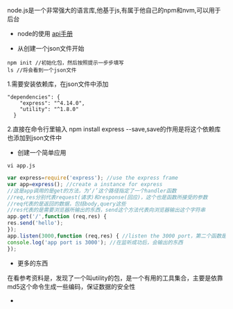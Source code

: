 node.js是一个非常强大的语言库,他基于js,有属于他自己的npm和nvm,可以用于后台

* node的使用
[api手册](http://wiki.jikexueyuan.com/project/nodejs/)

* 从创建一个json文件开始
```
npm init //初始化包，然后按照提示一步步填写
ls //将会看到一个json文件
```
1.需要安装依赖库，在json文件中添加
```
"dependencies": {
    "express": "^4.14.0",
    "utility": "^1.8.0"
  }
```
2.直接在命令行里输入 npm install express --save,save的作用是将这个依赖库也添加到json文件中

* 创建一个简单应用
```
vi app.js
```
```javascript
var express=require('express'); //use the express frame 
var app=express(); //create a instance for express
//这是app调用的是get的方法，为‘/’这个路径指定了一个handler函数
//req,res分别代表request(请求)和response(回应)，这个也是函数所接受的参数
//req代表的是返回的数据，包括body,query这些
//res代表的是需要浏览器所输出的东西，send这个方法代表向浏览器输出这个字符串
app.get('/',function (req,res) { 
res.send('hello');
});
app.listen(3000,function (req,res) { //listen the 3000 port，第二个函数是回调函数
console.log('app port is 3000'); //在监听成功后，会输出的东西
}); 
```
* 更多的东西

在看参考资料是，发现了一个叫utility的包，是一个有用的工具集合，主要是依靠md5这个命令生成一些编码，保证数据的安全性

* 

